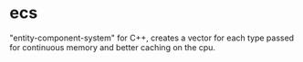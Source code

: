 # ecs
"entity-component-system" for C++, creates a vector for each type passed for continuous memory and better caching on the cpu.

